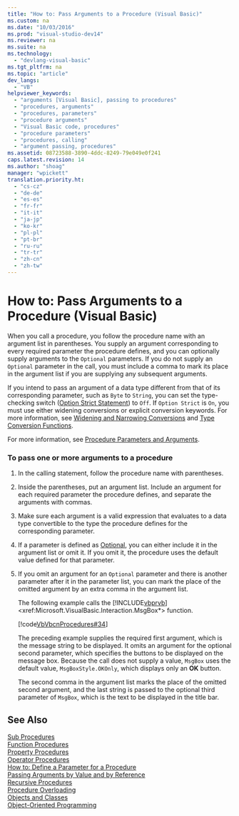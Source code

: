 ```yaml
---
title: "How to: Pass Arguments to a Procedure (Visual Basic)"
ms.custom: na
ms.date: "10/03/2016"
ms.prod: "visual-studio-dev14"
ms.reviewer: na
ms.suite: na
ms.technology: 
  - "devlang-visual-basic"
ms.tgt_pltfrm: na
ms.topic: "article"
dev_langs: 
  - "VB"
helpviewer_keywords: 
  - "arguments [Visual Basic], passing to procedures"
  - "procedures, arguments"
  - "procedures, parameters"
  - "procedure arguments"
  - "Visual Basic code, procedures"
  - "procedure parameters"
  - "procedures, calling"
  - "argument passing, procedures"
ms.assetid: 08723588-3890-4ddc-8249-79e049e0f241
caps.latest.revision: 14
ms.author: "shoag"
manager: "wpickett"
translation.priority.ht: 
  - "cs-cz"
  - "de-de"
  - "es-es"
  - "fr-fr"
  - "it-it"
  - "ja-jp"
  - "ko-kr"
  - "pl-pl"
  - "pt-br"
  - "ru-ru"
  - "tr-tr"
  - "zh-cn"
  - "zh-tw"
---
```

# How to: Pass Arguments to a Procedure (Visual Basic)
When you call a procedure, you follow the procedure name with an argument list in parentheses. You supply an argument corresponding to every required parameter the procedure defines, and you can optionally supply arguments to the `Optional` parameters. If you do not supply an `Optional` parameter in the call, you must include a comma to mark its place in the argument list if you are supplying any subsequent arguments.  
  
 If you intend to pass an argument of a data type different from that of its corresponding parameter, such as `Byte` to `String`, you can set the type-checking switch ([Option Strict Statement](../VS_visualbasic/option-strict-statement.md)) to `Off`. If `Option Strict` is `On`, you must use either widening conversions or explicit conversion keywords. For more information, see [Widening and Narrowing Conversions](../VS_visualbasic/widening-and-narrowing-conversions--visual-basic-.md) and [Type Conversion Functions](../VS_visualbasic/type-conversion-functions--visual-basic-.md).  
  
 For more information, see [Procedure Parameters and Arguments](../VS_visualbasic/procedure-parameters-and-arguments--visual-basic-.md).  
  
### To pass one or more arguments to a procedure  
  
1.  In the calling statement, follow the procedure name with parentheses.  
  
2.  Inside the parentheses, put an argument list. Include an argument for each required parameter the procedure defines, and separate the arguments with commas.  
  
3.  Make sure each argument is a valid expression that evaluates to a data type convertible to the type the procedure defines for the corresponding parameter.  
  
4.  If a parameter is defined as [Optional](../VS_visualbasic/optional--visual-basic-.md), you can either include it in the argument list or omit it. If you omit it, the procedure uses the default value defined for that parameter.  
  
5.  If you omit an argument for an `Optional` parameter and there is another parameter after it in the parameter list, you can mark the place of the omitted argument by an extra comma in the argument list.  
  
     The following example calls the [!INCLUDE[vbprvb](../VS_visualbasic/includes/vbprvb_md.md)] \<xref:Microsoft.VisualBasic.Interaction.MsgBox*> function.  
  
     [!code[VbVbcnProcedures#34](../VS_visualbasic/codesnippet/VisualBasic/how-to--pass-arguments-to-a-procedure--visual-basic-_1.vb)]  
  
     The preceding example supplies the required first argument, which is the message string to be displayed. It omits an argument for the optional second parameter, which specifies the buttons to be displayed on the message box. Because the call does not supply a value, `MsgBox` uses the default value, `MsgBoxStyle.OKOnly`, which displays only an **OK** button.  
  
     The second comma in the argument list marks the place of the omitted second argument, and the last string is passed to the optional third parameter of `MsgBox`, which is the text to be displayed in the title bar.  
  
## See Also  
 [Sub Procedures](../VS_visualbasic/sub-procedures--visual-basic-.md)   
 [Function Procedures](../VS_visualbasic/function-procedures--visual-basic-.md)   
 [Property Procedures](../VS_visualbasic/property-procedures--visual-basic-.md)   
 [Operator Procedures](../VS_visualbasic/operator-procedures--visual-basic-.md)   
 [How to: Define a Parameter for a Procedure](../VS_visualbasic/how-to--define-a-parameter-for-a-procedure--visual-basic-.md)   
 [Passing Arguments by Value and by Reference](../VS_visualbasic/passing-arguments-by-value-and-by-reference--visual-basic-.md)   
 [Recursive Procedures](../VS_visualbasic/recursive-procedures--visual-basic-.md)   
 [Procedure Overloading](../VS_visualbasic/procedure-overloading--visual-basic-.md)   
 [Objects and Classes](../VS_visualbasic/objects-and-classes-in-visual-basic.md)   
 [Object-Oriented Programming](../Topic/Object-Oriented%20Programming%20\(C%23%20and%20Visual%20Basic\).md)